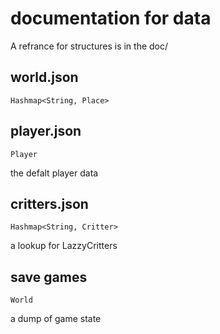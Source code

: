 # documentation for data

A refrance for structures is in the doc/

## world.json

    Hashmap<String, Place>

## player.json

    Player

the defalt player data

## critters.json

    Hashmap<String, Critter>

a lookup for LazzyCritters

## save games

    World

a dump of game state